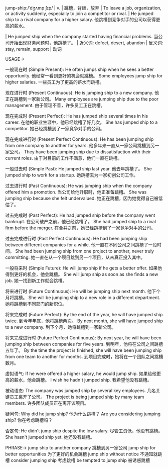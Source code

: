 jump-ship:/ˈdʒʌmp ʃɪp/ | v. | 跳槽，背叛，放弃 | To leave a job, organization, or activity suddenly, especially to join a competitor or rival. | He jumped ship to a rival company for a higher salary.  他跳槽到竞争对手的公司以获得更高的薪水。

| He jumped ship when the company started having financial problems. 当公司开始出现财务问题时，他跳槽了。 | 近义词: defect, desert, abandon | 反义词: stay, remain, support | 动词

USAGE->

一般现在时 (Simple Present):
He often jumps ship when he sees a better opportunity. 他经常一看到更好的机会就跳槽。
Some employees jump ship for higher salaries. 一些员工为了更高的薪水而跳槽。


现在进行时 (Present Continuous):
He is jumping ship to a new company. 他正在跳槽到一家新公司。
Many employees are jumping ship due to the poor management. 由于管理不善，许多员工正在跳槽。


现在完成时 (Present Perfect):
He has jumped ship several times in his career.  在他的职业生涯中，他已经跳槽了好几次。
She has jumped ship to a competitor. 她已经跳槽到了一家竞争对手的公司。


现在完成进行时 (Present Perfect Continuous):
He has been jumping ship from one company to another for years.  他多年来一直从一家公司跳槽到另一家公司。
They have been jumping ship due to dissatisfaction with their current roles.  由于对目前的工作不满意，他们一直在跳槽。


一般过去时 (Simple Past):
He jumped ship last year.  他去年跳槽了。
She jumped ship to work for a startup. 她跳槽去为一家初创公司工作。


过去进行时 (Past Continuous):
He was jumping ship when the company offered him a promotion. 当公司给他升职时，他正准备跳槽。
She was jumping ship because she felt undervalued. 她正在跳槽，因为她觉得自己被低估了。


过去完成时 (Past Perfect):
He had jumped ship before the company went bankrupt. 在公司破产之前，他已经跳槽了。
She had jumped ship to a rival firm before the merger. 在合并之前，她已经跳槽到了一家竞争对手的公司。


过去完成进行时 (Past Perfect Continuous):
He had been jumping ship between different companies for a while.  他一直在不同公司之间跳槽了一段时间。
She had been jumping ship from one project to another, never truly committing. 她一直在从一个项目跳到另一个项目，从未真正投入其中。


一般将来时 (Simple Future):
He will jump ship if he gets a better offer. 如果他得到更好的机会，他会跳槽。
She will jump ship as soon as she finds a new job. 她一找到新工作就会跳槽。


将来进行时 (Future Continuous):
He will be jumping ship next month.  他下个月将跳槽。
She will be jumping ship to a new role in a different department. 她将跳槽到不同部门的新职位。


将来完成时 (Future Perfect):
By the end of the year, he will have jumped ship twice. 到今年年底，他将跳槽两次。
By next month, she will have jumped ship to a new company. 到下个月，她将跳槽到一家新公司。


将来完成进行时 (Future Perfect Continuous):
By next year, he will have been jumping ship between companies for five years. 到明年，他将在公司之间跳槽五年了。
By the time the project is finished, she will have been jumping ship from one team to another for months. 到项目完成时，她将在一个团队之间跳槽数月。


虚拟语气:
If he were offered a higher salary, he would jump ship. 如果给他更高的薪水，他会跳槽。
I wish he hadn't jumped ship. 我希望他没有跳槽。


被动语态:
The company was jumped ship by several key employees.  几名关键员工离开了公司。
The project is being jumped ship by many team members. 许多团队成员正在离开该项目。


疑问句:
Why did he jump ship?  他为什么跳槽？
Are you considering jumping ship? 你在考虑跳槽吗？


否定句:
He didn't jump ship despite the low salary. 尽管工资低，他没有跳槽。
She hasn't jumped ship yet. 她还没有跳槽。

PHRASE->
jump ship to another company  跳槽到另一家公司
jump ship for better opportunities  为了更好的机会跳槽
jump ship without notice  不通知就跳槽
consider jumping ship  考虑跳槽
be tempted to jump ship  被诱惑跳槽
